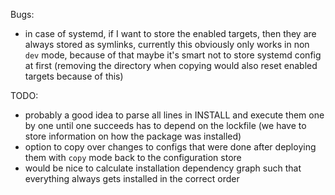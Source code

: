 Bugs:
- in case of systemd, if I want to store the enabled targets, then they are always stored as
  symlinks, currently this obviously only works in non `dev` mode, because of that maybe it's smart
  not to store systemd config at first (removing the directory when copying would also reset enabled
  targets because of this)

TODO:

- probably a good idea to parse all lines in INSTALL and execute them one by one until one succeeds
has to depend on the lockfile (we have to store information on how the package was installed)
- option to copy over changes to configs that were done after deploying them with `copy` mode back to the configuration store
- would be nice to calculate installation dependency graph such that everything always gets installed in the correct order

